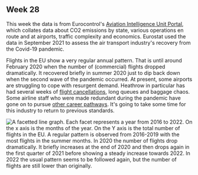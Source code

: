 ## Week 28

This week the data is from Eurocontrol's [Aviation Intelligence Unit Portal](https://ansperformance.eu/data/), which collates data about CO2 emissions by state, various operations en route and at airports, traffic complexity and economics. Eurostat used the data in September 2021 to assess the air transport industry's recovery from the Covid-19 pandemic.

Flights in the EU show a very regular annual pattern. That is until around February 2020 when the number of (commercial) flights dropped dramatically. It recovered briefly in summer 2020 just to dip back down when the second wave of the pandemic occurred. At present, some airports are struggling to cope with resurgent demand. Heathrow in particular has had several weeks of [flight cancellations](https://www.bbc.co.uk/news/business-62119420), long queues and baggage chaos. Some airline staff who were made redundant during the pandemic have gone on to pursue [other career pathways](https://www.bbc.co.uk/news/business-61830479). It's going to take some time for this industry to return to previous standards.

![A facetted line graph. Each facet represents a year from 2016 to 2022. On the x axis is the months of the year. On the Y axis is the total number of flights in the EU. A regular pattern is observed from 2016-2019 with the most flights in the summer months. In 2020 the number of flights drop dramatically. It briefly increases at the end of 2020 and then drops again in the first quarter of 2021 before showing a steady increase towards 2022. In 2022 the usual pattern seems to be followed again, but the number of flights are still lower than originally.](https://github.com/PlantsGenesBugs/TidyTuesday/blob/main/2022/week28/flights.png)
